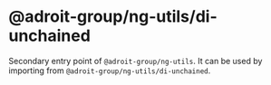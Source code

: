 # @adroit-group/ng-utils/di-unchained

Secondary entry point of `@adroit-group/ng-utils`. It can be used by importing from `@adroit-group/ng-utils/di-unchained`.
